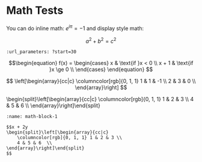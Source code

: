 # Math Tests

You can do inline math: $e^{i\pi} = -1$ and display style math:  

$$a^2 + b^2 = c^2$$

```{youtube} jnxqHcObNK4
:url_parameters: ?start=30
```

$$\begin{equation}
f(x) = \begin{cases} x & \text{if }x < 0 \\ x + 1 & \text{if }x \ge 0 \\ \end{cases}
\end{equation}
$$

$$
\left[\begin{array}{cc|c}
    \columncolor[rgb]{0, 1, 1} 1 & 1 & -1 \\
    2 & 3 & 0  \\
\end{array}\right]
$$

<div class="live" id="matrix-test">
\begin{split}\left[\begin{array}{cc|c}
    \columncolor[rgb]{0, 1, 1} 1 & 2 & 3 \\
    4 & 5 & 6  \\
\end{array}\right]\end{split}
</div>

```{div} live
:name: math-block-1

$$x + 2y
\begin{split}\left[\begin{array}{cc|c}
    \columncolor[rgb]{0, 1, 1} 1 & 2 & 3 \\
    4 & 5 & 6  \\
\end{array}\right]\end{split}
$$
```